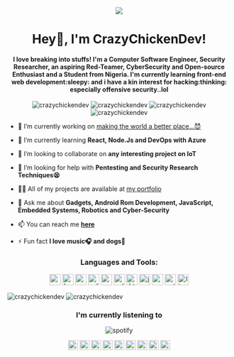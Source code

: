 <p align="center"> <img src="https://github.com/CrazyChickenDev/CrazyChickenDev/blob/master/assets/tenor.gif" /> </p>
<h1 align="center">Hey👋, I'm CrazyChickenDev!</h1>
<h4 align="center">I love breaking into stuffs! I'm a Computer Software Engineer, Security Researcher, an aspiring Red-Teamer, CyberSecurity and Open-source Enthusiast and a Student from Nigeria. I'm currently learning front-end web development:sleepy: and i have a kin interest for hacking:thinking: especially offensive security..lol</h4>
<p align="center"> <img src="https://komarev.com/ghpvc/?username=crazychickendev" alt="crazychickendev" /> <img 
src="https://img.shields.io/github/followers/crazychickendev?style=social" alt="crazychickendev" /> <img 
src="https://img.shields.io/github/last-commit/crazychickendev/CrazyChickenDev" alt="crazychickendev" /> <img
src="https://img.shields.io/twitter/follow/crazychickendev?label=Follow%20me&style=social" alt="crazychickendev" /> </p>

- 🔭 I’m currently working on [making the world a better place...:smiling_imp:](www.nwaobidaniel.me)

- 🌱 I’m currently learning **React, Node.Js and DevOps with Azure**

- 👯 I’m looking to collaborate on **any interesting project on IoT**

- 🤔 I’m looking for help with **Pentesting and Security Research Techniques:tired_face:**

- 👨‍💻 All of my projects are available at [my portfolio](www.nwaobidaniel.me)

- 💬 Ask me about **Gadgets, Android Rom Development, JavaScript, Embedded Systems, Robotics and Cyber-Security**

- 📫 You can reach me **[here](dannychukz15@gmail.com)**

- ⚡ Fun fact **I love music:headphones: and dogs:dog:**

<h3 align="center">Languages and Tools:</h3>
<p align="center"><img src="https://devicons.github.io/devicon/devicon.git/icons/android/android-original-wordmark.svg" alt="android" width="25" height="25"/> <img src="https://devicons.github.io/devicon/devicon.git/icons/bootstrap/bootstrap-plain.svg" alt="bootstrap" width="25" height="25"/> <img src="https://devicons.github.io/devicon/devicon.git/icons/c/c-original.svg" alt="c" width="25" height="25"/> <img src="https://devicons.github.io/devicon/devicon.git/icons/cplusplus/cplusplus-original.svg" alt="cplusplus" width="25" height="25"/> <img src="https://devicons.github.io/devicon/devicon.git/icons/css3/css3-original-wordmark.svg" alt="css3" width="25" height="25"/> <img src="https://devicons.github.io/devicon/devicon.git/icons/gulp/gulp-plain.svg" alt="gulp" width="25" height="25"/> <img src="https://devicons.github.io/devicon/devicon.git/icons/html5/html5-original-wordmark.svg" alt="html5" width="25" height="25"/> <img src="https://devicons.github.io/devicon/devicon.git/icons/javascript/javascript-original.svg" alt="javascript" width="25" height="25"/> <img src="https://devicons.github.io/devicon/devicon.git/icons/nodejs/nodejs-original-wordmark.svg" alt="nodejs" width="25" height="25"/> <img src="https://devicons.github.io/devicon/devicon.git/icons/python/python-original-wordmark.svg" alt="python" width="25" height="25"/> <img src="https://devicons.github.io/devicon/devicon.git/icons/linux/linux-original.svg" alt="linux" width="25" height="25"/></p> 
<!--START_SECTION:waka-->
<!--END_SECTION:waka-->
<p align="left"> <img src="https://github-readme-stats.vercel.app/api?username=crazychickendev&show_icons=true&count_private=true&theme=vue" alt="crazychickendev"/> <img src="https://github-readme-stats.vercel.app/api/top-langs/?username=crazychickendev&theme=vue&layout=compact" alt="crazychickendev"/> </p>
<h3 align="center">I'm currently listening to</h3>
<p align=center> <img src="https://spotify-github-profile.vercel.app/api/view?uid=n0rm1kq3erv1julqyq7evfmgi&cover_image=true" alt="spotify"/></p>

<p align="center">
<a href="https://codepen.io/crazychickendev" target="blank"><img align="center" src="https://cdn.jsdelivr.net/npm/simple-icons@3.0.1/icons/codepen.svg" alt="crazychickendev" height="22" width="22" /></a>
<a href="https://wa.me/2348022273025" target="blank"><img align="center" src="https://cdn.jsdelivr.net/npm/simple-icons@v3/icons/whatsapp.svg" alt="crazychickendev" height="22" width="22" /></a>
<a href="https://dev.to/crazychickendev" target="blank"><img align="center" src="https://cdn.jsdelivr.net/npm/simple-icons@3.0.1/icons/dev-dot-to.svg" alt="crazychickendev" height="22" width="22" /></a>
<a href="https://twitter.com/crazychickendev" target="blank"><img align="center" src="https://cdn.jsdelivr.net/npm/simple-icons@3.0.1/icons/twitter.svg" alt="crazychickendev" height="22" width="22" /></a>
<a href="https://linkedin.com/in/nwaobi-daniel" target="blank"><img align="center" src="https://cdn.jsdelivr.net/npm/simple-icons@3.0.1/icons/linkedin.svg" alt="nwaobi-daniel" height="22" width="22" /></a>
<a href="https://stackoverflow.com/users/nwaobi-daniel" target="blank"><img align="center" src="https://cdn.jsdelivr.net/npm/simple-icons@3.0.1/icons/stackoverflow.svg" alt="nwaobi-daniel" height="22" width="22" /></a>
<a href="https://www.reddit.com/user/dannychukz15/" target="blank"><img align="center" src="https://cdn.jsdelivr.net/npm/simple-icons@v3/icons/reddit.svg" alt="nwaobi-daniel" height="22" width="22" /></a>
<a href="https://t.me/CrazyChickenDev" target="blank"><img align="center" src="https://cdn.jsdelivr.net/npm/simple-icons@v3/icons/telegram.svg" alt="crazychickendev" height="22" width="22" /></a>
<a href="https://instagram.com/crazychickendev" target="blank"><img align="center" src="https://cdn.jsdelivr.net/npm/simple-icons@3.0.1/icons/instagram.svg" alt="crazychickendev" height="22" width="22" /></a>
</p>
